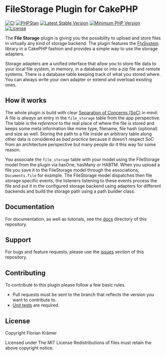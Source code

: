 # FileStorage Plugin for CakePHP

[![CI](https://github.com/dereuromark/cakephp-file-storage/workflows/CI/badge.svg?branch=master)](https://github.com/dereuromark/cakephp-file-storage/actions?query=workflow%3ACI+branch%3Amaster)
[![PHPStan](https://img.shields.io/badge/PHPStan-level%208-brightgreen.svg?style=flat)](https://phpstan.org/)
[![Latest Stable Version](https://poser.pugx.org/dereuromark/cakephp-file-storage/v/stable.svg)](https://packagist.org/packages/dereuromark/cakephp-file-storage)
[![Minimum PHP Version](https://img.shields.io/badge/php-%3E%3D%207.4-8892BF.svg)](https://php.net/)
[![License](https://img.shields.io/badge/license-MIT-brightgreen.svg?style=flat-square)](LICENSE.txt)

The **File Storage** plugin is giving you the possibility to upload and store files in virtually any kind of storage backend. The plugin features the [FlySystem](https://github.com/thephpleague/flysystem) library in a CakePHP fashion and provides a simple way to use the storage adapters.

Storage adapters are a unified interface that allow you to store file data to your local file system, in memory, in a database or into a zip file and remote systems. There is a database table keeping track of what you stored where. You can always write your own adapter or extend and overload existing ones.

How it works
------------

The whole plugin is build with clear [Separation of Concerns (SoC)](https://en.wikipedia.org/wiki/Separation_of_concerns) in mind: A file is *always* an entry in the `file_storage` table from the app perspective. The table is the *reference* to the real place of where the file is stored and keeps some meta information like mime type, filename, file hash (optional) and size as well. Storing the path to a file inside an arbitrary table along other data is considered as *bad practice* because it doesn't respect SoC from an architecture perspective but many people do it this way for some reason.

You associate the `file_storage` table with your model using the FileStorage model from the plugin via hasOne, hasMany or HABTM. When you upload a file you save it to the FileStorage model through the associations, `Documents.file` for example. The FileStorage model dispatches then file storage specific events, the listeners listening to these events process the file and put it in the configured storage backend using adapters for different backends and build the storage path using a path builder class.

Documentation
-------------

For documentation, as well as tutorials, see the [docs](docs/) directory of this repository.

Support
-------

For bugs and feature requests, please use the [issues](https://github.com/dereuromark/cakephp-file-storage/issues) section of this repository.

Contributing
------------

To contribute to this plugin please follow a few basic rules.

* Pull requests must be sent to the branch that reflects the version you want to contribute to.
* [Unit tests](http://book.cakephp.org/4.0/en/development/testing.html) are required.

License
-------

Copyright Florian Krämer

Licensed under The MIT License
Redistributions of files must retain the above copyright notice.
